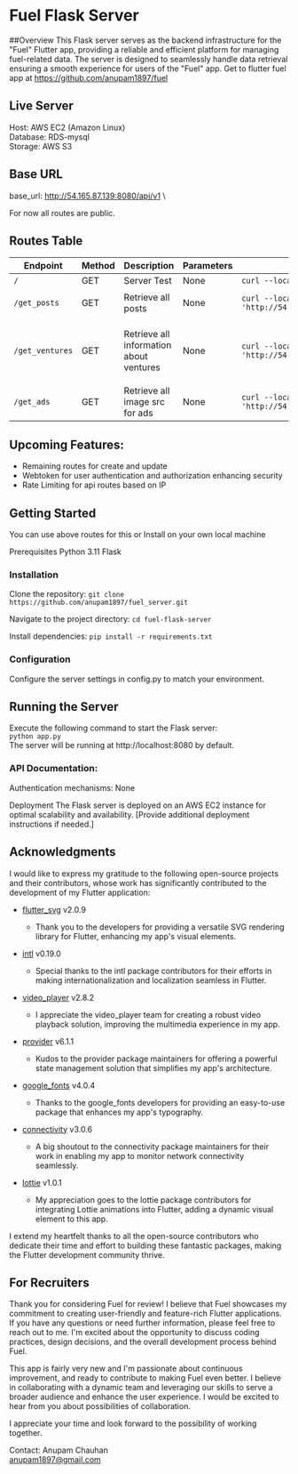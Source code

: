 # Fuel Flask Server

##Overview
This Flask server serves as the backend infrastructure for the "Fuel" Flutter app, providing a reliable and efficient platform for managing fuel-related data. The server is designed to seamlessly handle data retrieval ensuring a smooth experience for users of the "Fuel" app.
Get to flutter fuel app at https://github.com/anupam1897/fuel

## Live Server

Host: AWS EC2 (Amazon Linux) \
 Database: RDS-mysql \
 Storage: AWS S3

## Base URL

base_url: http://54.165.87.139:8080/api/v1 \

For now all routes are public.

## Routes Table

| Endpoint        | Method | Description                             | Parameters | Example Request                                                   | Example Response                                                                                                                                                                                                                                                                                                                                                                                                                                                                                                                                                                                                                                                                                                                                                                                                                      |
| --------------- | ------ | --------------------------------------- | ---------- | ----------------------------------------------------------------- | ------------------------------------------------------------------------------------------------------------------------------------------------------------------------------------------------------------------------------------------------------------------------------------------------------------------------------------------------------------------------------------------------------------------------------------------------------------------------------------------------------------------------------------------------------------------------------------------------------------------------------------------------------------------------------------------------------------------------------------------------------------------------------------------------------------------------------------- |
| `/`             | GET    | Server Test                             | None       | `curl --location 'http://54.165.87.139:8080/'`                    | `server up and running`                                                                                                                                                                                                                                                                                                                                                                                                                                                                                                                                                                                                                                                                                                                                                                                                               |
| `/get_posts`    | GET    | Retrieve all posts                      | None       | `curl --location 'http://54.165.87.139:8080/api/v1/get_posts'`    | `[{"caption":"Exploring beautiful landscapes!","createdAt":"Wed, 24 Jan 2024 17:35:46 GMT","likes":"99862","postImage":null,"post_id":2,"profilePicture":"https://fuel-bucket-001.s3.ap-south-1.amazonaws.com/avatars/24998e20-06ec-43bc-b81a-d01a3864938e.jpg","username":"user123","views":"3126174"}, // Additional entries... ]`                                                                                                                                                                                                                                                                                                                                                                                                                                                                                                  |
| `/get_ventures` | GET    | Retrieve all information about ventures | None       | `curl --location 'http://54.165.87.139:8080/api/v1/get_ventures'` | `[{"description":"Apple Inc. is a multinational technology company renowned for its innovative consumer electronics, software, and services. Widely recognized for iconic products like the iPhone, iPad, and Mac, Apple has consistently set industry standards in design, user experience, and technological advancements","employeeCount":7548,"founder_name":"Steve Jobs","fundingRounds":"None","fundingStatus":"Well Funded","incorporationDate":null,"incorporationType":"Incoporated","industryCategory":"fintech","investor":"Sequoia","location":"Cupertino, LA","logo_icon_src":"https://fuel-bucket-001.s3.ap-south-1.amazonaws.com/company-logos/00d9360a-761f-47a4-9296-0650286da5dd.png","rating":"4","type":"technology","valuation":2147483647,"venture_id":1,"venture_name":"Apple"}, // Additional entries... ] }` |
| `/get_ads`      | GET    | Retrieve all image src for ads          | None       | `curl --location 'http://54.165.87.139:8080/api/v1/get_ads'`      | `[{"ad_id":1,"ad_image":"https://fuel-bucket-001.s3.ap-south-1.amazonaws.com/ads/00a7ec6c-4309-4db9-a2f1-5d365c013e72.jpg"}, // Additional entries... ] }`                                                                                                                                                                                                                                                                                                                                                                                                                                                                                                                                                                                                                                                                            |

## Upcoming Features:

- Remaining routes for create and update
- Webtoken for user authentication and authorization enhancing security
- Rate Limiting for api routes based on IP

## Getting Started

You can use above routes for this or Install on your own local machine

Prerequisites
Python 3.11
Flask

### Installation

Clone the repository: `git clone https://github.com/anupam1897/fuel_server.git`

Navigate to the project directory:
`cd fuel-flask-server`

Install dependencies:
`pip install -r requirements.txt `

### Configuration

Configure the server settings in config.py to match your environment.

## Running the Server

Execute the following command to start the Flask server: \
`python app.py` \
The server will be running at http://localhost:8080 by default.

### API Documentation:

Authentication mechanisms: None

Deployment
The Flask server is deployed on an AWS EC2 instance for optimal scalability and availability. [Provide additional deployment instructions if needed.]

## Acknowledgments

I would like to express my gratitude to the following open-source projects and their contributors, whose work has significantly contributed to the development of my Flutter application:

- [flutter_svg](https://pub.dev/packages/flutter_svg) v2.0.9

  - Thank you to the developers for providing a versatile SVG rendering library for Flutter, enhancing my app's visual elements.

- [intl](https://pub.dev/packages/intl) v0.19.0

  - Special thanks to the intl package contributors for their efforts in making internationalization and localization seamless in Flutter.

- [video_player](https://pub.dev/packages/video_player) v2.8.2

  - I appreciate the video_player team for creating a robust video playback solution, improving the multimedia experience in my app.

- [provider](https://pub.dev/packages/provider) v6.1.1

  - Kudos to the provider package maintainers for offering a powerful state management solution that simplifies my app's architecture.

- [google_fonts](https://pub.dev/packages/google_fonts) v4.0.4

  - Thanks to the google_fonts developers for providing an easy-to-use package that enhances my app's typography.

- [connectivity](https://pub.dev/packages/connectivity) v3.0.6

  - A big shoutout to the connectivity package maintainers for their work in enabling my app to monitor network connectivity seamlessly.

- [lottie](https://pub.dev/packages/lottie) v1.0.1
  - My appreciation goes to the lottie package contributors for integrating Lottie animations into Flutter, adding a dynamic visual element to this app.

I extend my heartfelt thanks to all the open-source contributors who dedicate their time and effort to building these fantastic packages, making the Flutter development community thrive.

## For Recruiters

Thank you for considering Fuel for review! I believe that Fuel showcases my commitment to creating user-friendly and feature-rich Flutter applications. If you have any questions or need further information, please feel free to reach out to me. I'm excited about the opportunity to discuss coding practices, design decisions, and the overall development process behind Fuel.

This app is fairly very new and I'm passionate about continuous improvement, and ready to contribute to making Fuel even better. I believe in collaborating with a dynamic team and leveraging our skills to serve a broader audience and enhance the user experience. I would be excited to hear from you about possibilities of collaboration.

I appreciate your time and look forward to the possibility of working together.

Contact: Anupam Chauhan \
 anupam1897@gmail.com
